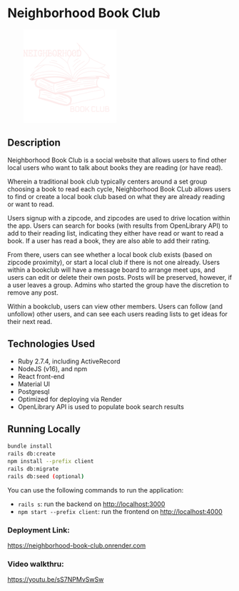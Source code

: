 # Neighborhood Book Club

<img src="./client/src/images/logo.png" alt="Neighborhood Book Club" style="height:15em; width:20em; object-fit:contain " />

## Description
Neighborhood Book Club is a social website that allows users to find other local users who want to talk about books they are reading (or have read). 

Wherein a traditional book club typically centers around a set group choosing a book to read each cycle, Neighborhood Book CLub allows users to find or create a local book club based on what they are already reading or want to read. 

Users signup with a zipcode, and zipcodes are used to drive location within the app. Users can search for books (with results from OpenLibrary API) to add to their reading list, indicating they either have read or want to read a book. If a user has read a book, they are also able to add their rating. 

From there, users can see whether a local book club exists (based on zipcode proximity), or start a local club if there is not one already. Users within a bookclub will have a message board to arrange meet ups, and users can edit or delete their own posts. Posts will be preserved, however, if a user leaves a group. Admins who started the group have the discretion to remove any post. 

Within a bookclub, users can view other members. Users can follow (and unfollow) other users, and can see each users reading lists to get ideas for their next read. 

## Technologies Used

- Ruby 2.7.4, including ActiveRecord
- NodeJS (v16), and npm
- React front-end
- Material UI
- Postgresql
- Optimized for deploying via Render
- OpenLibrary API is used to populate book search results 

## Running Locally

```sh
bundle install
rails db:create
npm install --prefix client
rails db:migrate 
rails db:seed (optional)
```

You can use the following commands to run the application:

- `rails s`: run the backend on [http://localhost:3000](http://localhost:3000)
- `npm start --prefix client`: run the frontend on
  [http://localhost:4000](http://localhost:4000)


### Deployment Link: 

https://neighborhood-book-club.onrender.com

### Video walkthru: 

https://youtu.be/sS7NPMvSwSw